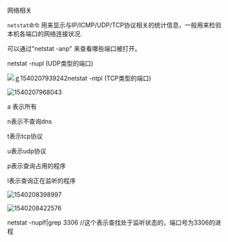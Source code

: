 网络相关

`netstat命令`
	用来显示与IP/ICMP/UDP/TCP协议相关的统计信息，一般用来检验本机各端口的网络连接状况.

可以通过"netstat -anp" 来查看哪些端口被打开。

netstat -nupl (UDP类型的端口)

![ｇ1540207939242](/tmp/1540207939242.png)netstat -ntpl (TCP类型的端口) 

![1540207968043](/tmp/1540207968043.png)

a 表示所有

n表示不查询dns

t表示tcp协议

u表示udp协议

p表示查询占用的程序

l表示查询正在监听的程序

![1540208398997](/tmp/1540208398997.png)

![1540208422576](/tmp/1540208422576.png)

netstat -nuplf|grep 3306   //这个表示查找处于监听状态的，端口号为3306的进程



​	
